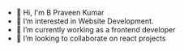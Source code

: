 

<!--
**Arpraveen08/ArPraveen08** is a ✨ _special_ ✨ repository because its `README.md` (this file) appears on your GitHub profile.

Here are some ideas to get you started:

- 🔭 I’m currently working on ...
- 🌱 I’m currently learning ...
- 👯 I’m looking to collaborate on ...
- 🤔 I’m looking for help with ...
- 💬 Ask me about ...
- 📫 How to reach me: ...
- 😄 Pronouns: ...
- ⚡ Fun fact: ...
-->

* 👋  Hi, I'm B Praveen Kumar
* 👀 I’m interested in Website Development.
* 🌱 I’m currently working as a frontend developer
* 💞️ I’m looking to collaborate on react projects
